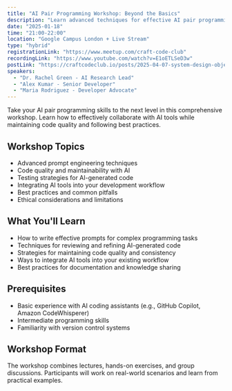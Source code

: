 ```yaml
---
title: "AI Pair Programming Workshop: Beyond the Basics"
description: "Learn advanced techniques for effective AI pair programming. Topics include prompt engineering, maintaining code quality, and integrating AI tools into your workflow."
date: "2025-01-18"
time: "21:00-22:00"
location: "Google Campus London + Live Stream"
type: "hybrid"
registrationLink: "https://www.meetup.com/craft-code-club"
recordingLink: "https://www.youtube.com/watch?v=E1oETLSeD3w"
postLink: "https://craftcodeclub.io/posts/2025-04-07-system-design-object-storage-like-s3"
speakers:
  - "Dr. Rachel Green - AI Research Lead"
  - "Alex Kumar - Senior Developer"
  - "Maria Rodriguez - Developer Advocate"
---
```


Take your AI pair programming skills to the next level in this comprehensive workshop. Learn how to effectively collaborate with AI tools while maintaining code quality and following best practices.

## Workshop Topics

- Advanced prompt engineering techniques
- Code quality and maintainability with AI
- Testing strategies for AI-generated code
- Integrating AI tools into your development workflow
- Best practices and common pitfalls
- Ethical considerations and limitations

## What You'll Learn

- How to write effective prompts for complex programming tasks
- Techniques for reviewing and refining AI-generated code
- Strategies for maintaining code quality and consistency
- Ways to integrate AI tools into your existing workflow
- Best practices for documentation and knowledge sharing

## Prerequisites

- Basic experience with AI coding assistants (e.g., GitHub Copilot, Amazon CodeWhisperer)
- Intermediate programming skills
- Familiarity with version control systems

## Workshop Format

The workshop combines lectures, hands-on exercises, and group discussions. Participants will work on real-world scenarios and learn from practical examples.

